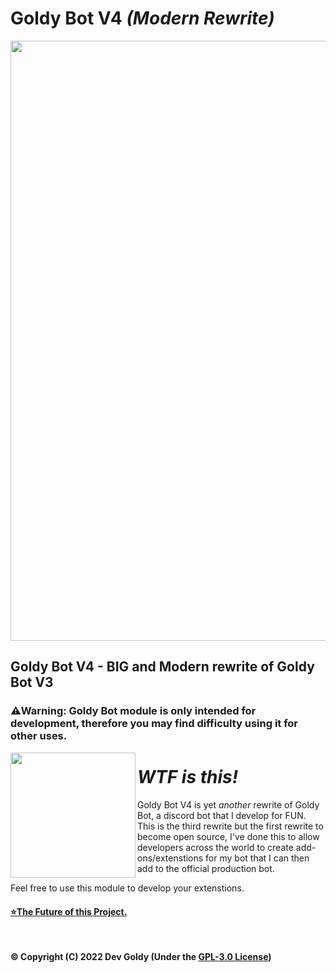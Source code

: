 # Goldy Bot V4 *(Modern Rewrite)*
<p align="center">
 <img src="https://user-images.githubusercontent.com/66202304/157996682-4dbd2bdd-d048-4d33-adce-bef030abd518.png" width="960" />
</p>

## Goldy Bot V4 - BIG and Modern rewrite of Goldy Bot V3
### ⚠️Warning: Goldy Bot module is only intended for development, therefore you may find difficulty using it for other uses.

<p align="right">
 <img align="left" src="https://user-images.githubusercontent.com/66202304/163074807-a5add24c-488a-4048-a561-043e6e33ff4f.png" width="200" />
 
 # *WTF is this!*
 Goldy Bot V4 is yet *another* rewrite of Goldy Bot, a discord bot that I develop for FUN. This is the third rewrite but the first rewrite to become open source, I've done this to allow developers across the world to create add-ons/extenstions for my bot that I can then add to the official production bot. 
 
 Feel free to use this module to develop your extenstions.
</p> 

#### [⭐The Future of this Project.](https://gist.github.com/THEGOLDENPRO/6d9e0ee2376ac9b7743a0709eab06ca6)

<br>

**© Copyright (C) 2022 Dev Goldy (Under the [GPL-3.0 License](LICENSE.md))**
